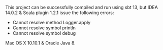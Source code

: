 
This project can be successfully compiled and run using sbt 13, but IDEA 14.0.2 & Scala plugin 1.2.1 issue
the following errors:

- Cannot resolve method Logger.apply
- Cannot resolve symbol println
- Cannot resolve symbol debug

Mac OS X 10.10.1 & Oracle Java 8.
